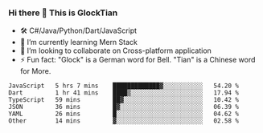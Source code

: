 ### Hi there 👋 This is GlockTian

- 🛠️ C#/Java/Python/Dart/JavaScript
- 🌱 I’m currently learning Mern Stack
- 👯 I’m looking to collaborate on Cross-platform application
- ⚡ Fun fact: "Glock" is a German word for Bell. "Tian" is a Chinese word for More.


<!--START_SECTION:waka-->

```text
JavaScript   5 hrs 7 mins    █████████████▓░░░░░░░░░░░   54.20 %
Dart         1 hr 41 mins    ████▒░░░░░░░░░░░░░░░░░░░░   17.94 %
TypeScript   59 mins         ██▓░░░░░░░░░░░░░░░░░░░░░░   10.42 %
JSON         36 mins         █▓░░░░░░░░░░░░░░░░░░░░░░░   06.39 %
YAML         26 mins         █░░░░░░░░░░░░░░░░░░░░░░░░   04.62 %
Other        14 mins         ▓░░░░░░░░░░░░░░░░░░░░░░░░   02.58 %
```

<!--END_SECTION:waka-->

<!--
**GlockTian/GlockTian** is a ✨ _special_ ✨ repository because its `README.md` (this file) appears on your GitHub profile.

Here are some ideas to get you started:

- 🔭 I’m currently working on ...
- 🌱 I’m currently learning ...
- 👯 I’m looking to collaborate on ...
- 🤔 I’m looking for help with ...
- 💬 Ask me about ...
- 📫 How to reach me: ...
- 😄 Pronouns: ...
- ⚡ Fun fact: ...
-->
